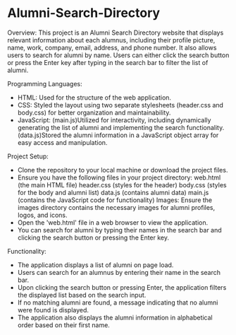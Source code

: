 # Alumni-Search-Directory

Overview: This project is an Alumni Search Directory website that displays relevant information about each alumnus, including their profile picture, name, work, company, email, address, and phone number. It also allows users to search for alumni by name. Users can either click the search button or press the Enter key after typing in the search bar to filter the list of alumni.

Programming Languages:
- HTML: Used for the structure of the web application.
- CSS: Styled the layout using two separate stylesheets (header.css and body.css) for better organization and maintainability.
- JavaScript: (main.js)Utilized for interactivity, including dynamically generating the list of alumni and implementing the search functionality. (data.js)Stored the alumni information in a JavaScript object array for easy access and manipulation.

Project Setup:
- Clone the repository to your local machine or download the project files.
- Ensure you have the following files in your project directory:
 web.html (the main HTML file)
 header.css (styles for the header)
 body.css (styles for the body and alumni list)
 data.js (contains alumni data)
 main.js (contains the JavaScript code for functionality)
 Images: Ensure the images directory contains the necessary images for alumni profiles, logos, and icons.
- Open the 'web.html' file in a web browser to view the application.
- You can search for alumni by typing their names in the search bar and clicking the search button or pressing the Enter key.

Functionality:
- The application displays a list of alumni on page load.
- Users can search for an alumnus by entering their name in the search bar.
- Upon clicking the search button or pressing Enter, the application filters the displayed list based on the search input.
- If no matching alumni are found, a message indicating that no alumni were found is displayed.
- The application also displays the alumni information in alphabetical order based on their first name.


